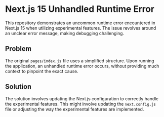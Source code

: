 # Next.js 15 Unhandled Runtime Error

This repository demonstrates an uncommon runtime error encountered in Next.js 15 when utilizing experimental features. The issue revolves around an unclear error message, making debugging challenging.

## Problem

The original `pages/index.js` file uses a simplified structure.  Upon running the application, an unhandled runtime error occurs, without providing much context to pinpoint the exact cause.

## Solution

The solution involves updating the Next.js configuration to correctly handle the experimental features.  This might involve updating the `next.config.js` file or adjusting the way the experimental features are implemented.

